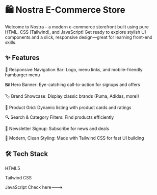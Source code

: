 # 🛍️ Nostra E-Commerce Store
Welcome to Nostra – a modern e-commerce storefront built using pure HTML, CSS (Tailwind), and JavaScript!
Get ready to explore stylish UI components and a slick, responsive design—great for learning front-end skills.

## ✨ Features
📱 Responsive Navigation Bar: Logo, menu links, and mobile-friendly hamburger menu

🖼️ Hero Banner: Eye-catching call-to-action for signups and offers

🏷️ Brand Showcase: Display classic brands (Puma, Adidas, more!)

🛒 Product Grid: Dynamic listing with product cards and ratings

🔍 Search & Category Filters: Find products efficiently

📧 Newsletter Signup: Subscribe for news and deals

🎨 Modern, Clean Styling: Made with Tailwind CSS for fast UI building

## 🛠️ Tech Stack
HTML5

Tailwind CSS

JavaScript 
Check here--->
